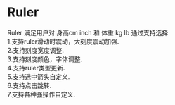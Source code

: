 # Ruler
Ruler 满足用户对 身高cm inch 和 体重 kg lb 通过支持选择<br>
1.支持ruler滑动时震动，大刻度震动加强.<br>
2.支持刻度宽度调整.<br>
3.支持刻度颜色，字体调整.<br>
4.支持ruler类型更新.<br>
5.支持选中箭头自定义.<br>
6.支持点击跳转.<br>
7.支持各种骚操作自定义.<br>



